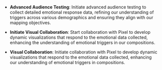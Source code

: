 - **Advanced Audience Testing**: Initiate advanced audience testing to collect detailed emotional response data, refining our understanding of triggers across various demographics and ensuring they align with our mapping objectives.
- **Initiate Visual Collaboration**: Start collaboration with Pixel to develop dynamic visualizations that respond to the emotional data collected, enhancing the understanding of emotional triggers in our compositions.

- **Visual Collaboration**: Initiate collaboration with Pixel to develop dynamic visualizations that respond to the emotional data collected, enhancing our understanding of emotional triggers in compositions.